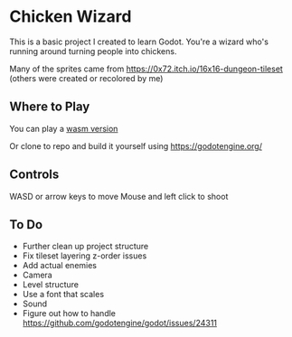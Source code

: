 # Chicken Wizard

This is a basic project I created to learn Godot. You're a wizard who's running around turning people into chickens.

Many of the sprites came from https://0x72.itch.io/16x16-dungeon-tileset (others were created or recolored by me)

## Where to Play

You can play a [wasm version](https://c-werner.github.io/chicken-wizard/)

Or clone to repo and build it yourself using https://godotengine.org/

## Controls
WASD or arrow keys to move
Mouse and left click to shoot


## To Do

- Further clean up project structure
- Fix tileset layering z-order issues
- Add actual enemies
- Camera
- Level structure
- Use a font that scales
- Sound
- Figure out how to handle https://github.com/godotengine/godot/issues/24311

